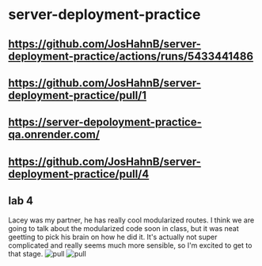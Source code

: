 # server-deployment-practice

<!-- actions -->
## https://github.com/JosHahnB/server-deployment-practice/actions/runs/5433441486

<!-- pull request -->
## https://github.com/JosHahnB/server-deployment-practice/pull/1

<!-- render deployment -->
## https://server-depoloyment-practice-qa.onrender.com/

<!-- basic-api -->

## https://github.com/JosHahnB/server-deployment-practice/pull/4

## lab 4

Lacey was my partner, he has really cool modularized routes. I think we are going to talk about the modularized code soon in class, but it was neat geetting to pick his brain on how he did it. It's actually not super complicated and really seems much more sensible, so I'm excited to get to that stage.
![pull](https://github.com/JosHahnB/server-deployment-practice/pull/6)
![pull](https://github.com/laceywash31700/lab02-server/pull/6)

